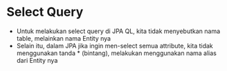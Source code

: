 # Select Query
* Untuk melakukan select query di JPA QL, kita tidak menyebutkan nama table, melainkan nama Entity nya
* Selain itu, dalam JPA jika ingin men-select semua attribute, kita tidak menggunakan tanda * (bintang), melakukan menggunakan nama alias dari Entity nya
